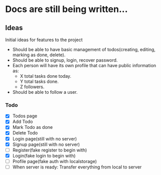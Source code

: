 # Docs are still being written...

##  Ideas

Initial ideas for features to the project

- Should be able to have basic management of todos(creating, editing, marking as done, delete).
- Should be able to signup, login, recover password.
- Each person will have its own profile that can have public information as:
  - X total tasks done today.
  - Y total tasks done.
  - Z followers.
- Should be able to follow a user.

### Todo

- [x] Todos page
- [x] Add Todo
- [x] Mark Todo as done
- [x] Delete Todo
- [x] Login page(still with no server)
- [x] Signup page(still with no server)
- [ ] Register(fake register to begin with)
- [x] Login(fake login to begin with)
- [ ] Profile page(fake auth with localstorage)
- [ ] When server is ready: Transfer everything from local to server
